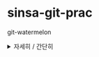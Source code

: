 # sinsa-git-prac
git-watermelon

<details>
<summary>자세히 / 간단히</summary>
<div markdown="1">

H<sub>2</sub> O - melon?

watermelon-sinsa.netlify.app  
  
</div>
</details>
